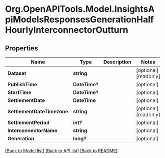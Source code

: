 # Org.OpenAPITools.Model.InsightsApiModelsResponsesGenerationHalfHourlyInterconnectorOutturn

## Properties

Name | Type | Description | Notes
------------ | ------------- | ------------- | -------------
**Dataset** | **string** |  | [optional] [readonly] 
**PublishTime** | **DateTime?** |  | [optional] 
**StartTime** | **DateTime?** |  | [optional] 
**SettlementDate** | **DateTime** |  | [optional] 
**SettlementDateTimezone** | **string** |  | [optional] [readonly] 
**SettlementPeriod** | **int?** |  | [optional] 
**InterconnectorName** | **string** |  | [optional] 
**Generation** | **long?** |  | [optional] 

[[Back to Model list]](../README.md#documentation-for-models) [[Back to API list]](../README.md#documentation-for-api-endpoints) [[Back to README]](../README.md)

